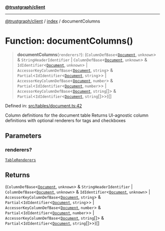 [**@trustgraph/client**](../../README.md)

***

[@trustgraph/client](../../README.md) / [index](../README.md) / documentColumns

# Function: documentColumns()

> **documentColumns**(`renderers?`): (`ColumnDefBase`\<[`Document`](../type-aliases/Document.md), `unknown`\> & `StringHeaderIdentifier` \| `ColumnDefBase`\<[`Document`](../type-aliases/Document.md), `unknown`\> & `IdIdentifier`\<[`Document`](../type-aliases/Document.md), `unknown`\> \| `AccessorKeyColumnDefBase`\<[`Document`](../type-aliases/Document.md), `string`\> & `Partial`\<`IdIdentifier`\<[`Document`](../type-aliases/Document.md), `string`\>\> \| `AccessorKeyColumnDefBase`\<[`Document`](../type-aliases/Document.md), `number`\> & `Partial`\<`IdIdentifier`\<[`Document`](../type-aliases/Document.md), `number`\>\> \| `AccessorKeyColumnDefBase`\<[`Document`](../type-aliases/Document.md), `string`[]\> & `Partial`\<`IdIdentifier`\<[`Document`](../type-aliases/Document.md), `string`[]\>\>)[]

Defined in: [src/tables/document.ts:42](https://github.com/trustgraph-ai/trustgraph-ts-client/blob/4700024d623d01d40c50072d60c021f3b6c60b54/src/tables/document.ts#L42)

Column definitions for the document table
Returns UI-agnostic column definitions with optional renderers for tags and checkboxes

## Parameters

### renderers?

[`TableRenderers`](../../types/interfaces/TableRenderers.md)

## Returns

(`ColumnDefBase`\<[`Document`](../type-aliases/Document.md), `unknown`\> & `StringHeaderIdentifier` \| `ColumnDefBase`\<[`Document`](../type-aliases/Document.md), `unknown`\> & `IdIdentifier`\<[`Document`](../type-aliases/Document.md), `unknown`\> \| `AccessorKeyColumnDefBase`\<[`Document`](../type-aliases/Document.md), `string`\> & `Partial`\<`IdIdentifier`\<[`Document`](../type-aliases/Document.md), `string`\>\> \| `AccessorKeyColumnDefBase`\<[`Document`](../type-aliases/Document.md), `number`\> & `Partial`\<`IdIdentifier`\<[`Document`](../type-aliases/Document.md), `number`\>\> \| `AccessorKeyColumnDefBase`\<[`Document`](../type-aliases/Document.md), `string`[]\> & `Partial`\<`IdIdentifier`\<[`Document`](../type-aliases/Document.md), `string`[]\>\>)[]
